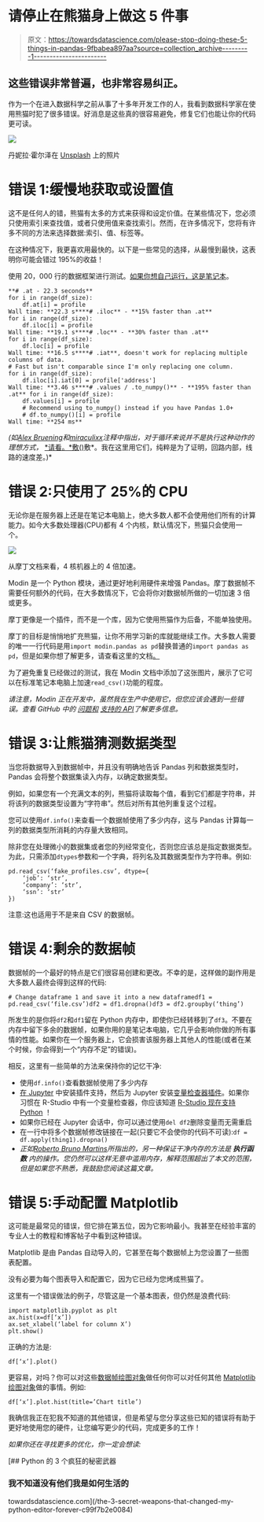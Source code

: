 # 请停止在熊猫身上做这 5 件事

> 原文：<https://towardsdatascience.com/please-stop-doing-these-5-things-in-pandas-9fbabea897aa?source=collection_archive---------1----------------------->

## 这些错误非常普遍，也非常容易纠正。

作为一个在进入数据科学之前从事了十多年开发工作的人，我看到数据科学家在使用熊猫时犯了很多错误。好消息是这些真的很容易避免，修复它们也能让你的代码更可读。

![](img/e80c75fbc3c652f062472cd9b001a71f.png)

丹妮拉·霍尔泽在 [Unsplash](https://unsplash.com?utm_source=medium&utm_medium=referral) 上的照片

# 错误 1:缓慢地获取或设置值

这不是任何人的错，熊猫有太多的方式来获得和设定价值。在某些情况下，您必须只使用索引来查找值，或者只使用值来查找索引。然而，在许多情况下，您将有许多不同的方法来选择数据:索引、值、标签等。

在这种情况下，我更喜欢用最快的。以下是一些常见的选择，从最慢到最快，这表明你可能会错过 195%的收益！

使用 20，000 行的数据框架进行测试。[如果你想自己运行，这是笔记本](https://colab.research.google.com/drive/1heqQy_55YHA9vacunPIbrf8zqd5SWqN5)。

```
**# .at - 22.3 seconds**
for i in range(df_size):
    df.at[i] = profile
Wall time: **22.3 s****# .iloc** - **15% faster than .at**
for i in range(df_size):
    df.iloc[i] = profile
Wall time: **19.1 s****# .loc** - **30% faster than .at**
for i in range(df_size):
    df.loc[i] = profile
Wall time: **16.5 s****# .iat**, doesn't work for replacing multiple columns of data.
# Fast but isn't comparable since I'm only replacing one column.
for i in range(df_size):
    df.iloc[i].iat[0] = profile['address']
Wall time: **3.46 s****# .values / .to_numpy()** - **195% faster than .at** for i in range(df_size):
    df.values[i] = profile
    # Recommend using to_numpy() instead if you have Pandas 1.0+
    # df.to_numpy()[i] = profile
Wall time: **254 ms**
```

*(如*[*Alex Bruening*](https://medium.com/u/c5d0dede6d1?source=post_page-----9fbabea897aa--------------------------------)*和*[*miraculixx*](https://medium.com/u/3af1160a401f?source=post_page-----9fbabea897aa--------------------------------)*注释中指出，对于循环来说并不是执行这种动作的理想方式，* [*请看。*敷()](https://pandas.pydata.org/pandas-docs/stable/reference/api/pandas.DataFrame.apply.html)敷*。我在这里用它们，纯粹是为了证明，回路内部，线路的速度差。)*

# 错误 2:只使用了 25%的 CPU

无论你是在服务器上还是在笔记本电脑上，绝大多数人都不会使用他们所有的计算能力。如今大多数处理器(CPU)都有 4 个内核，默认情况下，熊猫只会使用一个。

![](img/62821b51bd76aaa2515dbbf170a42580.png)

从摩丁文档来看，4 核机器上的 4 倍加速。

Modin 是一个 Python 模块，通过更好地利用硬件来增强 Pandas。摩丁数据帧不需要任何额外的代码，在大多数情况下，它会将你对数据帧所做的一切加速 3 倍或更多。

摩丁更像是一个插件，而不是一个库，因为它使用熊猫作为后备，不能单独使用。

摩丁的目标是悄悄地扩充熊猫，让你不用学习新的库就能继续工作。大多数人需要的唯一一行代码是用`import modin.pandas as pd`替换普通的`import pandas as pd`，但是如果你想了解更多，请查看这里的文档[。](https://modin.readthedocs.io)

为了避免重复已经做过的测试，我在 Modin 文档中添加了这张图片，展示了它可以在标准笔记本电脑上加速`read_csv()`功能的程度。

*请注意，Modin 正在开发中，虽然我在生产中使用它，但您应该会遇到一些错误。查看 GitHub* *中的* [*问题和*](https://github.com/modin-project/modin/issues) [*支持的 API*](https://modin.readthedocs.io/en/latest/supported_apis/index.html)*了解更多信息。*

# 错误 3:让熊猫猜测数据类型

当您将数据导入到数据帧中，并且没有明确地告诉 Pandas 列和数据类型时，Pandas 会将整个数据集读入内存，以确定数据类型。

例如，如果您有一个充满文本的列，熊猫将读取每个值，看到它们都是字符串，并将该列的数据类型设置为“字符串”。然后对所有其他列重复这个过程。

您可以使用`df.info()`来查看一个数据帧使用了多少内存，这与 Pandas 计算每一列的数据类型所消耗的内存量大致相同。

除非您在处理微小的数据集或者您的列经常变化，否则您应该总是指定数据类型。为此，只需添加`dtypes`参数和一个字典，将列名及其数据类型作为字符串。例如:

```
pd.read_csv(‘fake_profiles.csv’, dtype={
    ‘job’: ‘str’,
    ‘company’: ‘str’,
    ‘ssn’: ‘str’
})
```

注意:这也适用于不是来自 CSV 的数据帧。

# 错误 4:剩余的数据帧

数据帧的一个最好的特点是它们很容易创建和更改。不幸的是，这样做的副作用是大多数人最终会得到这样的代码:

```
# Change dataframe 1 and save it into a new dataframedf1 = pd.read_csv(‘file.csv’)df2 = df1.dropna()df3 = df2.groupby(‘thing’)
```

所发生的是你将`df2`和`df1`留在 Python 内存中，即使你已经转移到了`df3`。不要在内存中留下多余的数据帧，如果你用的是笔记本电脑，它几乎会影响你做的所有事情的性能。如果你在一个服务器上，它会损害该服务器上其他人的性能(或者在某个时候，你会得到一个“内存不足”的错误)。

相反，这里有一些简单的方法来保持你的记忆干净:

*   使用`df.info()`查看数据帧使用了多少内存
*   [在 Jupyter](https://jupyter-contrib-nbextensions.readthedocs.io/en/latest/install.html) 中安装插件支持，然后为 Jupyter 安装[变量检查器插件](https://jupyter-contrib-nbextensions.readthedocs.io/en/latest/nbextensions/varInspector/README.html?highlight=varinspector)。如果你习惯在 R-Studio 中有一个变量检查器，你应该知道 [R-Studio 现在支持 Python](https://support.rstudio.com/hc/en-us/articles/360023654474-Installing-and-Configuring-Python-with-RStudio) ！
*   如果你已经在 Jupyter 会话中，你可以通过使用`del df2`删除变量而无需重启
*   在一行中将多个数据帧修改链接在一起(只要它不会使你的代码不可读):`df = df.apply(thing1).dropna()`
*   *正如*[*Roberto Bruno Martins*](https://medium.com/u/7ebfe5448045?source=post_page-----9fbabea897aa--------------------------------)*所指出的，另一种保证干净内存的方法是* ***执行函数*** *内的操作。您仍然可以这样无意中滥用内存，解释范围超出了本文的范围，但是如果您不熟悉，我鼓励您阅读这篇文章。*

# 错误 5:手动配置 Matplotlib

这可能是最常见的错误，但它排在第五位，因为它影响最小。我甚至在经验丰富的专业人士的教程和博客帖子中看到这种错误。

Matplotlib 是由 Pandas 自动导入的，它甚至在每个数据帧上为您设置了一些图表配置。

没有必要为每个图表导入和配置它，因为它已经为您烤成熊猫了。

这里有一个错误做法的例子，尽管这是一个基本图表，但仍然是浪费代码:

```
import matplotlib.pyplot as plt
ax.hist(x=df[‘x’])
ax.set_xlabel(‘label for column X’)
plt.show()
```

正确的方法是:

`df[‘x’].plot()`

更容易，对吗？你可以对这些[数据帧绘图对象](https://pandas.pydata.org/pandas-docs/stable/reference/api/pandas.DataFrame.plot.html)做任何你可以对任何其他 [Matplotlib 绘图对象](https://matplotlib.org/3.1.3/api/_as_gen/matplotlib.pyplot.plot.html)做的事情。例如:

`df[‘x’].plot.hist(title=’Chart title’)`

我确信我正在犯我不知道的其他错误，但是希望与您分享这些已知的错误将有助于更好地使用您的硬件，让您编写更少的代码，完成更多的工作！

*如果你还在寻找更多的优化，你一定会想读:*

[](/the-3-secret-weapons-that-changed-my-python-editor-forever-c99f7b2e0084) [## Python 的 3 个疯狂的秘密武器

### 我不知道没有他们我是如何生活的

towardsdatascience.com](/the-3-secret-weapons-that-changed-my-python-editor-forever-c99f7b2e0084)